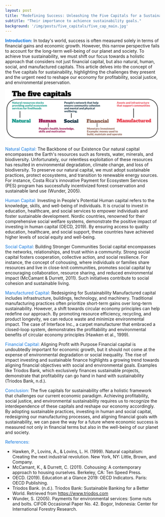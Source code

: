 ```yaml
---
layout: post
title: "Redefining Success: Unleashing the Five Capitals for a Sustainable Future"
subtitle: "Their importance to achience sustainability goals."
background: '/img/posts/five_capitals/five_cap_main.jpg'
---
```


[comment]: <> (Redefining Success: Unleashing the Five Capitals for a Sustainable Future)


<span style="color:#1277dd;">**Introduction:**</span> 
In today's world, success is often measured solely in terms of financial gains and economic growth. However, this narrow perspective fails to account for the long-term well-being of our planet and society. To achieve true sustainability, we must shift our focus towards a holistic approach that considers not just financial capital, but also natural, human, social, and manufactured capitals. This article delves into the concept of the five capitals for sustainability, highlighting the challenges they present and the urgent need to reshape our economy for profitability, social justice, and environmental preservation.

![image info](/img/posts/five_capitals/five_capitals.svg)

<span style="color:#1277dd;">Natural Capital:</span> The Backbone of our Existence
Our natural capital encompasses the Earth's resources such as forests, water, minerals, and biodiversity. Unfortunately, our relentless exploitation of these resources has resulted in environmental degradation, climate change, and loss of biodiversity. To preserve our natural capital, we must adopt sustainable practices, protect ecosystems, and transition to renewable energy sources. For instance, Costa Rica's innovative Payment for Ecosystem Services (PES) program has successfully incentivized forest conservation and sustainable land use (Wunder, 2005).

<span style="color:#1277dd;">Human Capital:</span> Investing in People's Potential
Human capital refers to the knowledge, skills, and well-being of individuals. It is crucial to invest in education, healthcare, and social services to empower individuals and foster sustainable development. Nordic countries, renowned for their comprehensive social welfare systems, demonstrate the positive impact of investing in human capital (OECD, 2019). By ensuring access to quality education, healthcare, and social support, these countries have achieved higher levels of social equity and well-being.

<span style="color:#1277dd;">Social Capital:</span> Building Stronger Communities
Social capital encompasses the networks, relationships, and trust within a community. Strong social capital fosters cooperation, collective action, and social resilience. For instance, the concept of cohousing, where individuals or families share resources and live in close-knit communities, promotes social capital by encouraging collaboration, resource sharing, and reduced environmental impact (McCamant & Durrett, 2011). Such initiatives contribute to social cohesion and sustainable living.

<span style="color:#1277dd;">Manufactured Capital:</span> Redesigning for Sustainability
Manufactured capital includes infrastructure, buildings, technology, and machinery. Traditional manufacturing practices often prioritize short-term gains over long-term sustainability. However, a shift towards circular economy principles can help redefine our approach. By promoting resource efficiency, recycling, and product longevity, we can reduce waste and minimize environmental impact. The case of Interface Inc., a carpet manufacturer that embraced a closed-loop system, demonstrates the profitability and environmental benefits of circular economy principles (Hawken et al., 1999).

<span style="color:#1277dd;">Financial Capital:</span> Aligning Profit with Purpose
Financial capital is undoubtedly important for economic growth, but it should not come at the expense of environmental degradation or social inequality. The rise of impact investing and sustainable finance highlights a growing trend towards aligning financial objectives with social and environmental goals. Examples like Triodos Bank, which exclusively finances sustainable projects, demonstrate that profitability can go hand in hand with sustainability (Triodos Bank, n.d.).

<span style="color:#1277dd;">Conclusion:</span> 
The five capitals for sustainability offer a holistic framework that challenges our current economic paradigm. Achieving profitability, social justice, and environmental sustainability requires us to recognize the interdependence of these capitals and reshape our economy accordingly. By adopting sustainable practices, investing in human and social capital, redesigning our manufacturing processes, and aligning financial goals with sustainability, we can pave the way for a future where economic success is measured not only in financial terms but also in the well-being of our planet and society.

<span style="color:#1277dd;">References:</span> 
- Hawken, P., Lovins, A., & Lovins, L. H. (1999). Natural capitalism: Creating the next industrial revolution. New York, NY: Little, Brown, and Company. 
- McCamant, K., & Durrett, C. (2011). Cohousing: A contemporary approach to housing ourselves. Berkeley, CA: Ten Speed Press. 
- OECD. (2019). Education at a Glance 2019: OECD Indicators. Paris: OECD Publishing. 
- Triodos Bank. (n.d.). Triodos Bank: Sustainable Banking for a Better World. Retrieved from https://www.triodos.com
- Wunder, S. (2005). Payments for environmental services: Some nuts and bolts. CIFOR Occasional Paper No. 42. Bogor, Indonesia: Center for International Forestry Research.